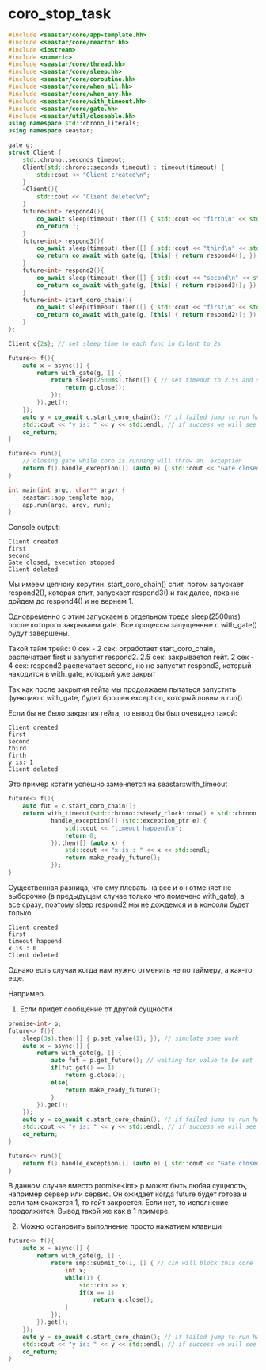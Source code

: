 # coro_stop_task
```c++
#include <seastar/core/app-template.hh>
#include <seastar/core/reactor.hh>
#include <iostream>
#include <numeric>
#include <seastar/core/thread.hh>
#include <seastar/core/sleep.hh>
#include <seastar/core/coroutine.hh>
#include <seastar/core/when_all.hh>
#include <seastar/core/when_any.hh>
#include <seastar/core/with_timeout.hh>
#include <seastar/core/gate.hh>
#include <seastar/util/closeable.hh>
using namespace std::chrono_literals;
using namespace seastar;

gate g;
struct Client {
    std::chrono::seconds timeout;
    Client(std::chrono::seconds timeout) : timeout(timeout) {
        std::cout << "Client created\n";
    }
    ~Client(){
        std::cout << "Client deleted\n";
    }
    future<int> respond4(){
        co_await sleep(timeout).then([] { std::cout << "firth\n" << std::endl; });
        co_return 1;
    }
    future<int> respond3(){
        co_await sleep(timeout).then([] { std::cout << "third\n" << std::endl; });
        co_return co_await with_gate(g, [this] { return respond4(); });
    }
    future<int> respond2(){
        co_await sleep(timeout).then([] { std::cout << "second\n" << std::endl; });
        co_return co_await with_gate(g, [this] { return respond3(); });
    }
    future<int> start_coro_chain(){
        co_await sleep(timeout).then([] { std::cout << "first\n" << std::endl; });
        co_return co_await with_gate(g, [this] { return respond2(); });
    }
};

Client c{2s}; // set sleep time to each func in Cilent to 2s

future<> f(){
    auto x = async([] {
        return with_gate(g, [] {
            return sleep(2500ms).then([] { // set timeout to 2.5s and stop executing after this
                return g.close();
            });
        }).get();
    });
    auto y = co_await c.start_coro_chain(); // if failed jump to run handle_exception
    std::cout << "y is: " << y << std::endl; // if success we will see this output
    co_return;
}

future<> run(){
    // closing gate while coro is running will throw an  exception
    return f().handle_exception([] (auto e) { std::cout << "Gate closed, execution stopped\n"; }); 
}

int main(int argc, char** argv) {
    seastar::app_template app;
    app.run(argc, argv, run);
}
```
Console output:
```
Client created
first
second
Gate closed, execution stopped
Client deleted
```
Мы имеем цепчоку корутин. start_coro_chain() спит, потом запускает respond2(), которая спит, запускает respond3() и так далее, пока не дойдем до respond4() и не вернем 1.

Одновременно с этим запускаем в отдельном треде sleep(2500ms) после которого закрываем gate. Все процессы запущенные с with_gate() будут завершены. 

Такой тайм трейс:
0 сек - 2 сек: отработает start_coro_chain, распечатает first и запустит respond2.
2.5 сек: закрывается гейт.
2 сек - 4 сек: respond2 распечатает second, но не запустит respond3, который находится в with_gate, который уже закрыт

Так как после закрытия гейта мы продолжаем пытаться запустить функцию с with_gate, будет брошен exception, который ловим в run()

Если бы не было закрытия гейта, то вывод бы был очевидно такой:
```
Client created
first
second
third
firth
y is: 1
Client deleted
```

Это пример кстати успешно заменяется на seastar::with_timeout
```c++
future<> f(){
    auto fut = c.start_coro_chain();
    return with_timeout(std::chrono::steady_clock::now() + std::chrono::milliseconds(2500), std::move(fut)).
            handle_exception([] (std::exception_ptr e) {
                std::cout << "timeout happend\n";
                return 0;
            }).then([] (auto x) {
                std::cout << "x is : " << x << std::endl;
                return make_ready_future();
            });
}
```
Существенная разница, что ему плевать на все и он отменяет не выборочно (в предыдущем случае только что помечено with_gate), а все сразу, поэтому sleep respond2 мы не дождемся и в консоли будет только
```
Client created
first
timeout happend
x is : 0
Client deleted
```

Однако есть случаи когда нам нужно отменить не по таймеру, а как-то еще.

Например.

1) Если придет сообщение от другой сущности.
```c++
promise<int> p;
future<> f(){
    sleep(3s).then([] { p.set_value(1); }); // simulate some work
    auto x = async([] {
        return with_gate(g, [] {
            auto fut = p.get_future(); // waiting for value to be set
            if(fut.get() == 1)
                return g.close();
            else{
                return make_ready_future();
            }
        }).get();
    });
    auto y = co_await c.start_coro_chain(); // if failed jump to run handle_exception
    std::cout << "y is: " << y << std::endl; // if success we will see this output
    co_return;
}

future<> run(){
    return f().handle_exception([] (auto e) { std::cout << "Gate closed, execution stopped\n"; }); // closing gate while coro is running will throw exception
}
```
В данном случае вместо promise<int\> p может быть любая сущность, например сервер или сервис. Он ожидает когда future будет готова и если там окажется 1, то гейт закроется. Если нет, то исполнение продолжится. Вывод такой же как в 1 примере.

2) Можно остановить выполнение просто нажатием клавиши

```c++
future<> f(){
    auto x = async([] {
        return with_gate(g, [] {
            return smp::submit_to(1, [] { // cin will block this core
                int x;
                while(1) {
                    std::cin >> x;
                    if(x == 1)
                        return g.close();
                }
            });
        }).get();
    });
    auto y = co_await c.start_coro_chain(); // if failed jump to run handle_exception
    std::cout << "y is: " << y << std::endl; // if success we will see this output
    co_return;
}
```
